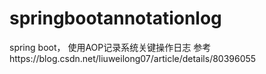 # springbootannotationlog
spring boot， 使用AOP记录系统关键操作日志
参考https://blog.csdn.net/liuweilong07/article/details/80396055
